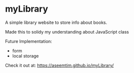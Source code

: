 # myLibrary
A simple library website to store info about books.

Made this to solidy my understanding about JavaScript class

Future Implementation:
  * form 
  * local storage

Check it out at:  https://aseemtim.github.io/myLibrary/
